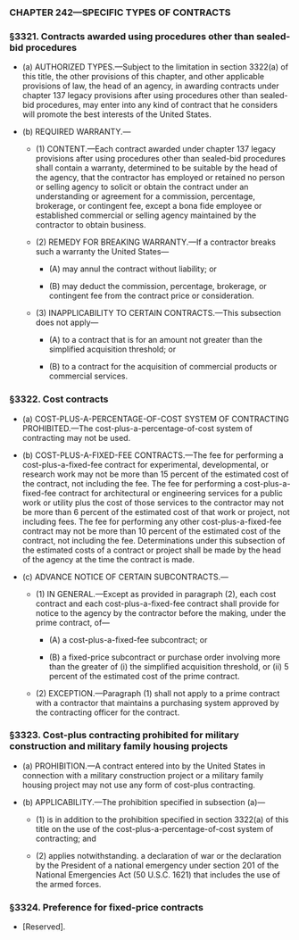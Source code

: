 ### **CHAPTER 242—SPECIFIC TYPES OF CONTRACTS**

### §3321. Contracts awarded using procedures other than sealed-bid procedures
* (a) AUTHORIZED TYPES.—Subject to the limitation in section 3322(a) of this title, the other provisions of this chapter, and other applicable provisions of law, the head of an agency, in awarding contracts under chapter 137 legacy provisions after using procedures other than sealed-bid procedures, may enter into any kind of contract that he considers will promote the best interests of the United States.

* (b) REQUIRED WARRANTY.—

  * (1) CONTENT.—Each contract awarded under chapter 137 legacy provisions after using procedures other than sealed-bid procedures shall contain a warranty, determined to be suitable by the head of the agency, that the contractor has employed or retained no person or selling agency to solicit or obtain the contract under an understanding or agreement for a commission, percentage, brokerage, or contingent fee, except a bona fide employee or established commercial or selling agency maintained by the contractor to obtain business.

  * (2) REMEDY FOR BREAKING WARRANTY.—If a contractor breaks such a warranty the United States—

    * (A) may annul the contract without liability; or

    * (B) may deduct the commission, percentage, brokerage, or contingent fee from the contract price or consideration.


  * (3) INAPPLICABILITY TO CERTAIN CONTRACTS.—This subsection does not apply—

    * (A) to a contract that is for an amount not greater than the simplified acquisition threshold; or

    * (B) to a contract for the acquisition of commercial products or commercial services.

### §3322. Cost contracts
* (a) COST-PLUS-A-PERCENTAGE-OF-COST SYSTEM OF CONTRACTING PROHIBITED.—The cost-plus-a-percentage-of-cost system of contracting may not be used.

* (b) COST-PLUS-A-FIXED-FEE CONTRACTS.—The fee for performing a cost-plus-a-fixed-fee contract for experimental, developmental, or research work may not be more than 15 percent of the estimated cost of the contract, not including the fee. The fee for performing a cost-plus-a-fixed-fee contract for architectural or engineering services for a public work or utility plus the cost of those services to the contractor may not be more than 6 percent of the estimated cost of that work or project, not including fees. The fee for performing any other cost-plus-a-fixed-fee contract may not be more than 10 percent of the estimated cost of the contract, not including the fee. Determinations under this subsection of the estimated costs of a contract or project shall be made by the head of the agency at the time the contract is made.

* (c) ADVANCE NOTICE OF CERTAIN SUBCONTRACTS.—

  * (1) IN GENERAL.—Except as provided in paragraph (2), each cost contract and each cost-plus-a-fixed-fee contract shall provide for notice to the agency by the contractor before the making, under the prime contract, of—

    * (A) a cost-plus-a-fixed-fee subcontract; or

    * (B) a fixed-price subcontract or purchase order involving more than the greater of (i) the simplified acquisition threshold, or (ii) 5 percent of the estimated cost of the prime contract.


  * (2) EXCEPTION.—Paragraph (1) shall not apply to a prime contract with a contractor that maintains a purchasing system approved by the contracting officer for the contract.

### §3323. Cost-plus contracting prohibited for military construction and military family housing projects
* (a) PROHIBITION.—A contract entered into by the United States in connection with a military construction project or a military family housing project may not use any form of cost-plus contracting.

* (b) APPLICABILITY.—The prohibition specified in subsection (a)—

  * (1) is in addition to the prohibition specified in section 3322(a) of this title on the use of the cost-plus-a-percentage-of-cost system of contracting; and

  * (2) applies notwithstanding. a declaration of war or the declaration by the President of a national emergency under section 201 of the National Emergencies Act (50 U.S.C. 1621) that includes the use of the armed forces.

### §3324. Preference for fixed-price contracts
* [Reserved].